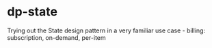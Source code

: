 # dp-state
Trying out the State design pattern in a very familiar use case - billing: subscription, on-demand, per-item
